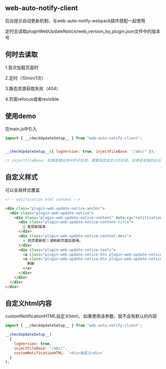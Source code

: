 ## web-auto-notify-client

后台提示自动更新机制，与web-auto-notify-webpack插件搭配一起使用

定时去读取pluginWebUpdateNotice/web_version_by_plugin.json文件中的版本号


## 何时去读取
1.首次加载页面时

2.定时（10min/1次）

3.静态资源获取失败（404）

4.页面refocus或者revisible


## 使用demo
在main.js中引入

```js
import { __checkUpdateSetup__ } from "web-auto-notify-client";


__checkUpdateSetup__({ logVersion: true, injectFileBase: "/abc/" });

// injectFileBase: 如果是微应用中的子应用，需要指定自定义的目录，如果是单独的后台，可以直接省略这个参数

```


## 自定义样式
可以全局样式覆盖

```html
<!-- notification html content -->

<div class="plugin-web-update-notice-anchor">
  <div class="plugin-web-update-notice">
    <div class="plugin-web-update-notice-content" data-cy="notification-content">
      <div class="plugin-web-update-notice-content-title">
        📢 发现新版本
      </div>
      <div class="plugin-web-update-notice-content-desc">
        ⭐ 网页更新啦！请刷新页面后使用。
      </div>
      <div class="plugin-web-update-notice-tools">
        <a class="plugin-web-update-notice-btn plugin-web-update-notice-dismiss-btn">忽略</a>
        <a class="plugin-web-update-notice-btn plugin-web-update-notice-refresh-btn">
          刷新
        </a>
      </div>
    </div>
  </div>
</div>
```


## 自定义html内容

customNotificationHTML自定义html， 如果使用该参数，就不会有默认的内容

```js
import { __checkUpdateSetup__ } from "web-auto-notify-client";

__checkUpdateSetup__(
  {
    logVersion: true,
    injectFileBase: "/abc/",
    customNotificationHTML: `<div>自定义<div>`
  }
);

```
